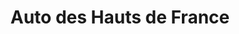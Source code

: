 ---
title: "Auto des Hauts de France"
url: /perenchies/auto-des-hauts-de-france/
shop: réparation de voitures
---